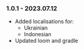 ### 1.0.1 - 2023.07.12

*	Added localisations for:
	* Ukrainian
	* Indonesian
*	Updated loom and gradle
